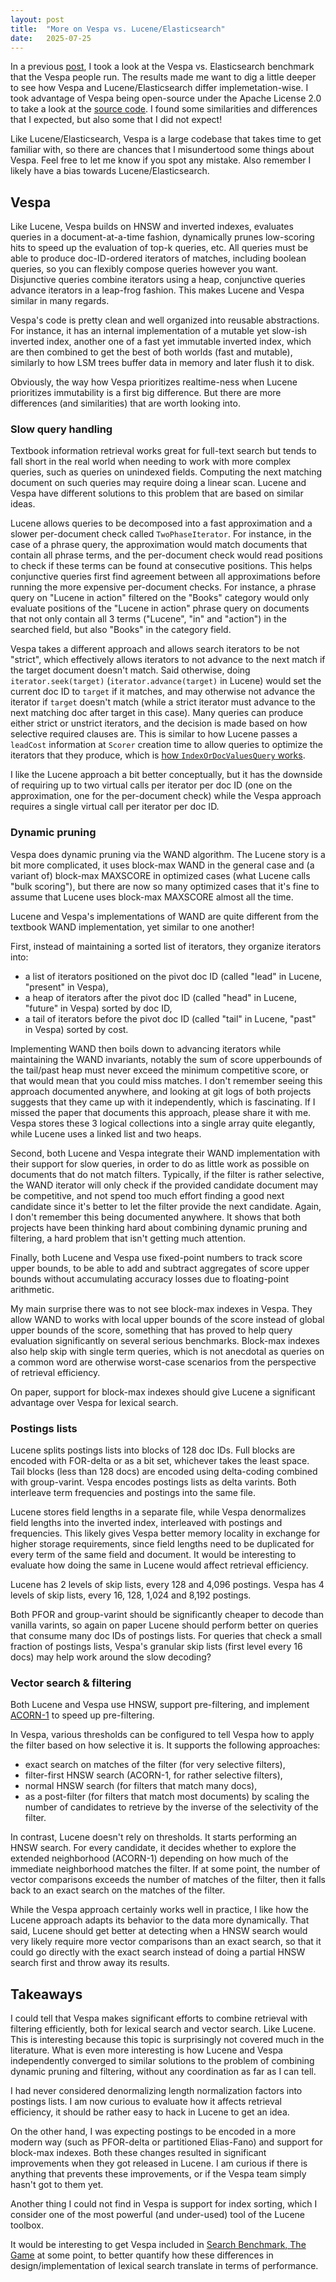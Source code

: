 ```yaml
---
layout: post
title:  "More on Vespa vs. Lucene/Elasticsearch"
date:   2025-07-25
---
```


In a previous [post](/2025/06/17/analysis-of-Elasticsearch-vs-Vespa.html), I took a look at the Vespa vs. Elasticsearch benchmark that the Vespa people run. The results made me want to dig a little deeper to see how Vespa and Lucene/Elasticsearch differ implemetation-wise. I took advantage of Vespa being open-source under the Apache License 2.0 to take a look at the [source code](https://github.com/vespa-engine/vespa). I found some similarities and differences that I expected, but also some that I did not expect!

Like Lucene/Elasticsearch, Vespa is a large codebase that takes time to get familiar with, so there are chances that I misundertood some things about Vespa. Feel free to let me know if you spot any mistake. Also remember I likely have a bias towards Lucene/Elasticsearch.

## Vespa

Like Lucene, Vespa builds on HNSW and inverted indexes, evaluates queries in a document-at-a-time fashion, dynamically prunes low-scoring hits to speed up the evaluation of top-k queries, etc. All queries must be able to produce doc-ID-ordered iterators of matches, including boolean queries, so you can flexibly compose queries however you want. Disjunctive queries combine iterators using a heap, conjunctive queries advance iterators in a leap-frog fashion. This makes Lucene and Vespa similar in many regards.

Vespa's code is pretty clean and well organized into reusable abstractions. For instance, it has an internal implementation of a mutable yet slow-ish inverted index, another one of a fast yet immutable inverted index, which are then combined to get the best of both worlds (fast and mutable), similarly to how LSM trees buffer data in memory and later flush it to disk.

Obviously, the way how Vespa prioritizes realtime-ness when Lucene prioritizes immutability is a first big difference. But there are more differences (and similarities) that are worth looking into.

### Slow query handling

Textbook information retrieval works great for full-text search but tends to fall short in the real world when needing to work with more complex queries, such as queries on unindexed fields. Computing the next matching document on such queries may require doing a linear scan. Lucene and Vespa have different solutions to this problem that are based on similar ideas.

Lucene allows queries to be decomposed into a fast approximation and a slower per-document check called `TwoPhaseIterator`. For instance, in the case of a phrase query, the approximation would match documents that contain all phrase terms, and the per-document check would read positions to check if these terms can be found at consecutive positions. This helps conjunctive queries first find agreement between all approximations before running the more expensive per-document checks. For instance, a phrase query on "Lucene in action" filtered on the "Books" category would only evaluate positions of the "Lucene in action" phrase query on documents that not only contain all 3 terms ("Lucene", "in" and "action") in the searched field, but also "Books" in the category field.

Vespa takes a different approach and allows search iterators to be not "strict", which effectively allows iterators to not advance to the next match if the target document doesn't match. Said otherwise, doing `iterator.seek(target)` (`iterator.advance(target)` in Lucene) would set the current doc ID to `target` if it matches, and may otherwise not advance the iterator if `target` doesn't match (while a strict iterator must advance to the next matching doc after target in this case). Many queries can produce either strict or unstrict iterators, and the decision is made based on how selective required clauses are. This is similar to how Lucene passes a `leadCost` information at `Scorer` creation time to allow queries to optimize the iterators that they produce, which is [how `IndexOrDocValuesQuery` works](https://www.elastic.co/blog/better-query-planning-for-range-queries-in-elasticsearch).

I like the Lucene approach a bit better conceptually, but it has the downside of requiring up to two virtual calls per iterator per doc ID (one on the approximation, one for the per-document check) while the Vespa approach requires a single virtual call per iterator per doc ID.

### Dynamic pruning

Vespa does dynamic pruning via the WAND algorithm. The Lucene story is a bit more complicated, it uses block-max WAND in the general case and (a variant of) block-max MAXSCORE in optimized cases (what Lucene calls "bulk scoring"), but there are now so many optimized cases that it's fine to assume that Lucene uses block-max MAXSCORE almost all the time.

Lucene and Vespa's implementations of WAND are quite different from the textbook WAND implementation, yet similar to one another!

First, instead of maintaining a sorted list of iterators, they organize iterators into:
 - a list of iterators positioned on the pivot doc ID (called "lead" in Lucene, "present" in Vespa),
 - a heap of iterators after the pivot doc ID (called "head" in Lucene, "future" in Vespa) sorted by doc ID,
 - a tail of iterators before the pivot doc ID (called "tail" in Lucene, "past" in Vespa) sorted by cost.

Implementing WAND then boils down to advancing iterators while maintaining the WAND invariants, notably the sum of score upperbounds of the tail/past heap must never exceed the minimum competitive score, or that would mean that you could miss matches. I don't remember seeing this approach documented anywhere, and looking at git logs of both projects suggests that they came up with it independently, which is fascinating. If I missed the paper that documents this approach, please share it with me. Vespa stores these 3 logical collections into a single array quite elegantly, while Lucene uses a linked list and two heaps.

Second, both Lucene and Vespa integrate their WAND implementation with their support for slow queries, in order to do as little work as possible on documents that do not match filters. Typically, if the filter is rather selective, the WAND iterator will only check if the provided candidate document may be competitive, and not spend too much effort finding a good next candidate since it's better to let the filter provide the next candidate. Again, I don't remember this being documented anywhere. It shows that both projects have been thinking hard about combining dynamic pruning and filtering, a hard problem that isn't getting much attention.

Finally, both Lucene and Vespa use fixed-point numbers to track score upper bounds, to be able to add and subtract aggregates of score upper bounds without accumulating accuracy losses due to floating-point arithmetic.

My main surprise there was to not see block-max indexes in Vespa. They allow WAND to works with local upper bounds of the score instead of global upper bounds of the score, something that has proved to help query evaluation significantly on several serious benchmarks. Block-max indexes also help skip with single term queries, which is not anecdotal as queries on a common word are otherwise worst-case scenarios from the perspective of retrieval efficiency.

On paper, support for block-max indexes should give Lucene a significant advantage over Vespa for lexical search.

### Postings lists

Lucene splits postings lists into blocks of 128 doc IDs. Full blocks are encoded with FOR-delta or as a bit set, whichever takes the least space. Tail blocks (less than 128 docs) are encoded using delta-coding combined with group-varint. Vespa encodes postings lists as delta varints. Both interleave term frequencies and postings into the same file.

Lucene stores field lengths in a separate file, while Vespa denormalizes field lengths into the inverted index, interleaved with postings and frequencies. This likely gives Vespa better memory locality in exchange for higher storage requirements, since field lengths need to be duplicated for every term of the same field and document. It would be interesting to evaluate how doing the same in Lucene would affect retrieval efficiency.

Lucene has 2 levels of skip lists, every 128 and 4,096 postings. Vespa has 4 levels of skip lists, every 16, 128, 1,024 and 8,192 postings.

Both PFOR and group-varint should be significantly cheaper to decode than vanilla varints, so again on paper Lucene should perform better on queries that consume many doc IDs of postings lists. For queries that check a small fraction of postings lists, Vespa's granular skip lists (first level every 16 docs) may help work around the slow decoding?

### Vector search & filtering

Both Lucene and Vespa use HNSW, support pre-filtering, and implement [ACORN-1](https://www.elastic.co/search-labs/blog/filtered-hnsw-knn-search) to speed up pre-filtering.

In Vespa, various thresholds can be configured to tell Vespa how to apply the filter based on how selective it is. It supports the following approaches:
  - exact search on matches of the filter (for very selective filters),
  - filter-first HNSW search (ACORN-1, for rather selective filters),
  - normal HNSW search (for filters that match many docs),
  - as a post-filter (for filters that match most documents) by scaling the number of candidates to retrieve by the inverse of the selectivity of the filter.

In contrast, Lucene doesn't rely on thresholds. It starts performing an HNSW search. For every candidate, it decides whether to explore the extended neighborhood (ACORN-1) depending on how much of the immediate neighborhood matches the filter.  If at some point, the number of vector comparisons exceeds the number of matches of the filter, then it falls back to an exact search on the matches of the filter.

While the Vespa approach certainly works well in practice, I like how the Lucene approach adapts its behavior to the data more dynamically. That said, Lucene should get better at detecting when a HNSW search would very likely require more vector comparisons than an exact search, so that it could go directly with the exact search instead of doing a partial HNSW search first and throw away its results.

## Takeaways

I could tell that Vespa makes significant efforts to combine retrieval with filtering efficiently, both for lexical search and vector search. Like Lucene. This is interesting because this topic is surprisingly not covered much in the literature. What is even more interesting is how Lucene and Vespa independently converged to similar solutions to the problem of combining dynamic pruning and filtering, without any coordination as far as I can tell.

I had never considered denormalizing length normalization factors into postings lists. I am now curious to evaluate how it affects retrieval efficiency, it should be rather easy to hack in Lucene to get an idea.

On the other hand, I was expecting postings to be encoded in a more modern way (such as PFOR-delta or partitioned Elias-Fano) and support for block-max indexes. Both these changes resulted in significant improvements when they got released in Lucene. I am curious if there is anything that prevents these improvements, or if the Vespa team simply hasn't got to them yet.

Another thing I could not find in Vespa is support for index sorting, which I consider one of the most powerful (and under-used) tool of the Lucene toolbox.

It would be interesting to get Vespa included in [Search Benchmark, The Game](https://tantivy-search.github.io/bench/) at some point, to better quantify how these differences in design/implementation of lexical search translate in terms of performance.
